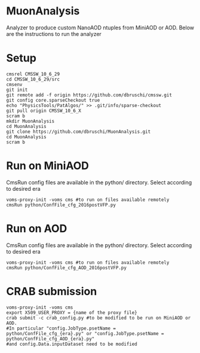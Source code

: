 # MuonAnalysis

Analyzer to produce custom NanoAOD ntuples from MiniAOD or AOD. Below are the instructions to run the analyzer

# Setup

```
cmsrel CMSSW_10_6_29
cd CMSSW_10_6_29/src
cmsenv
git init
git remote add -f origin https://github.com/dbruschi/cmssw.git
git config core.sparseCheckout true
echo "PhysicsTools/PatAlgos/" >> .git/info/sparse-checkout
git pull origin CMSSW_10_6_X
scram b
mkdir MuonAnalysis
cd MuonAnalysis
git clone https://github.com/dbruschi/MuonAnalysis.git
cd MuonAnalysis
scram b

```

# Run on MiniAOD
CmsRun config files are available in the python/ directory. Select according to desired era
```
voms-proxy-init -voms cms #to run on files available remotely
cmsRun python/ConfFile_cfg_2016postVFP.py
```

# Run on AOD
CmsRun config files are available in the python/ directory. Select according to desired era
```
voms-proxy-init -voms cms #to run on files available remotely
cmsRun python/ConfFile_cfg_AOD_2016postVFP.py
```

# CRAB submission
```
voms-proxy-init -voms cms
export X509_USER_PROXY = {name of the proxy file}
crab submit -c crab_config.py #to be modified to be run on MiniAOD or AOD.
#In particular "config.JobType.psetName = python/ConfFile_cfg_{era}.py" or "config.JobType.psetName = python/ConfFile_cfg_AOD_{era}.py"
#and config.Data.inputDataset need to be modified
```
